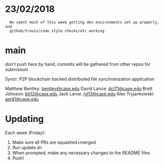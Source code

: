 # 23/02/2018
      We spent much of this week getting dev environments set up properly, and
      github/travis/code style checks/etc working


# main
don't push here by hand, commits will be gathered from other repos for submissoin 

5yncr: P2P blockchain backed distributed file synchronization application

Matthew Bentley: bentley@case.edu
David Lance: dcl71@case.edu
Brett Johnson: bjt12@case.edu
Jack Larue: jvl13@case.edu
Alex Tryjankowski: aet41@case.edu

# Updating
Each week (Friday):
1. Make sure all PRs are squashed+merged
2. Run update.sh
3. When prompted, make any necessary changes to the README files
4. Push!
